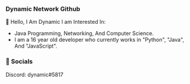 ### Dynamic Network Github

👋 Hello, I Am Dynamic I am Interested In:
- Java Programming, Networking, And Computer Science.
- I am a 16 year old developer who currently works in "Python", "Java", And "JavaScript".

### 💬 Socials
Discord: dynamic#5817

<!---
DynamicNetwork/DynamicNetwork is a ✨ special ✨ repository because its `README.md` (this file) appears on your GitHub profile.
You can click the Preview link to take a look at your changes.
--->
